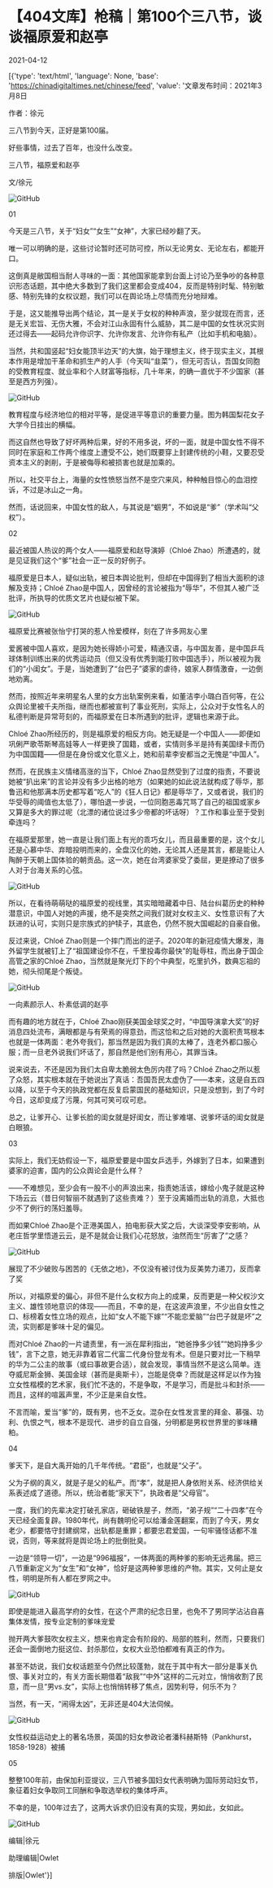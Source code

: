 # 【404文库】枪稿｜第100个三八节，谈谈福原爱和赵亭

2021-04-12

[{'type': 'text/html', 'language': None, 'base': 'https://chinadigitaltimes.net/chinese/feed', 'value': '文章发布时间：2021年3月8日

作者：徐元 

三八节到今天，正好是第100届。

好些事情，过去了百年，也没什么改变。

三八节，福原爱和赵亭

文/徐元 

![GitHub](https://chinadigitaltimes.net/chinese/files/2021/04/post-664771-607470b052810.)

01

今天是三八节，关于“妇女”“女生”“女神”，大家已经吵翻了天。

唯一可以明确的是，这些讨论暂时还可防可控，所以无论男女、无论左右，都能开口。

这倒真是敝国相当耐人寻味的一面：其他国家能拿到台面上讨论乃至争吵的各种意识形态话题，其中绝大多数到了我们这里都会变成404，反而是特别时髦、特别敏感、特别先锋的女权议题，我们可以在舆论场上尽情而充分地辩难。

于是，这又能推导出两个结论，其一是关于女权的种种声浪，至少就现在而言，还是无关宏旨、无伤大雅，不会对江山永固有什么威胁，其二是中国的女性状况实则还过得去——起码允许你识字、允许你发言、允许你有私产（比如手机和电脑）。

当然，共和国竖起“妇女能顶半边天”的大旗，始于理想主义，终于现实主义，其根本作用是增加干革命和抓生产的人手（今天叫“韭菜”），但无可否认，吾国女同胞的受教育程度、就业率和个人财富等指标，几十年来，的确一直优于不少国家（甚至是西方列强）。

![GitHub](https://chinadigitaltimes.net/chinese/files/2021/04/post-664771-607470b2d86d2.)

 教育程度与经济地位的相对平等，是促进平等意识的重要力量。图为韩国梨花女子大学今日挂出的横幅。 

而这自然也导致了好坏两种后果，好的不用多说，坏的一面，就是中国女性不得不同时在家庭和工作两个维度上遭受不公，她们既要穿上封建传统的小鞋，又要忍受资本主义的剥削，于是被侮辱和被损害也就是加乘的。

所以，社交平台上，海量的女性愤怒当然不是空穴来风，种种触目惊心的血泪控诉，不过是冰山之一角。

然而，话说回来，中国女性的敌人，与其说是“蝈男”，不如说是“爹”（学术叫“父权”）。

02

最近被国人热议的两个女人——福原爱和赵导演婷（Chloé Zhao）所遭遇的，就是见证我们这个“爹”社会一正一反的好例子。

福原爱是日本人，疑似出轨，被日本舆论批判，但却在中国得到了相当大面积的谅解及支持；Chloé Zhao是中国人，因曾经的言论被指为“辱华”，不但其人被广泛批评，所执导的优质文艺片也疑似被下架。

![GitHub](https://chinadigitaltimes.net/chinese/files/2021/04/post-664771-607470b469795.)

 福原爱比赛被张怡宁打哭的惹人怜爱模样，刻在了许多网友心里 

爱酱被中国人喜欢，是因为她长得娇小可爱，精通汉语，与中国友善，是中国乒乓球体制训练出来的优秀运动员（但又没有优秀到能打败中国选手），所以被视为我们的“小闺女”。于是，当她遭到了“台巴子”婆家的虐待，娘家人群情激奋，一边倒地劝离。

然而，按照近年来明星名人里的女方出轨案例来看，如董洁李小璐白百何等，在公众舆论里被千夫所指，继而也都被宣判了事业死刑，实际上，公众对于女性名人的私德判断是异常苛刻的，而福原爱在日本所遇到的批评，逻辑也来源于此。

Chloé Zhao所经历的，则是福原爱的相反方向。她无疑是一个中国人——即便如巩俐严歌苓斯琴高娃等人一样更换了国籍，或者，实情则多半是持有美国绿卡而仍为中国国籍——但是在身份或文化意义上，她和前辈李安都当之无愧是“中国人”。

然而，在民族主义情绪高涨的当下，Chloé Zhao显然受到了过度的指责，不要说她被“扒出来”的言论并没有多少出格的地方（如果她的如此说法就构成了辱华，那鲁迅和他那满本历史都写着“吃人”的《狂人日记》都是辱华了，又或者说，我们的华受辱的阈值也太低了），哪怕退一步说，一位同胞恶毒咒骂了自己的祖国或家乡又算是多大的罪过呢（北漂的诸位说过多少帝都的坏话呀）？工作和事业至于受到牵连吗？

在福原爱那里，她一直是让我们面上有光的乖巧女儿，而且最重要的是，这个女儿还是心慕中华、弃暗投明而来的，全盘汉化的她，无论其人还是其言，都是能让人陶醉于天朝上国体验的朝贡品。这一次，她在台湾婆家受了委屈，更是撩动了很多人对于台海关系的心弦。

![GitHub](https://chinadigitaltimes.net/chinese/files/2021/04/post-664771-607470b648b8d.)

所以，在看待萌萌哒的福原爱的视线里，其实暗暗藏着中日、陆台纠葛历史的种种潜意识，中国人对她的声援，绝不是突然之间我们就对女权主义、女性意识有了大跃进的认可，实则只是宗族式的护犊子，其底色，仍然不脱大国崛起的自豪自傲。

反过来说，Chloé Zhao则是一个摔门而出的逆子。2020年的新冠疫情大爆发，海外留学生就被钉上了“祖国建设你不在，千里投毒你最快”的耻辱柱，而出身于国企高管之家的Chloé Zhao，当然就是聚光灯下的个中典型，吃里扒外，数典忘祖的她，彻头彻尾是个叛徒。

![GitHub](https://chinadigitaltimes.net/chinese/files/2021/04/post-664771-607470b9905c7.png)

 一向素颜示人、朴素低调的赵亭 

而有趣的地方就在于，Chloé Zhao刚获美国金球奖之时，“中国导演拿大奖”的好消息四处流布，满眼都是与有荣焉的得意劲，而这恰和之后对她的大面积责骂根本也就是一体两面：老外夸我们，那当然是因为我们真的太棒了，连老外都口服心服；而一旦老外说我们坏话了，那自然是他们别有用心，其罪当诛。

说来说去，不还是因为我们太自卑太脆弱太色厉内荏了吗？Chloé Zhao之所以惹了众怒，其实根本就在于她说出了真话：吾国吾民太虚伪了——本来，这是自五四以降，以至于今天的执政党都在反复启蒙国民的基础知识，只是没想到，到了今时今日，这却变成了污蔑，何其可笑可叹可悲。

总之，让爹开心、让爹长脸的闺女就是好闺女，而让爹难堪、说爹坏话的闺女就是白眼狼。

03

实际上，我们无妨假设一下，福原爱要是中国女乒选手，外嫁到了日本，如果遭到婆家的迫害，国内的公众舆论会是什么样？

——不难想见，至少会有一股不小的声浪出来，指责她活该，嫁给小鬼子就是这种下场云云（昔日何智丽不就遇到了这些责难？）至于没离婚而出轨的消息，大抵也少不了例行的荡妇羞辱。

而如果Chloé Zhao是个正港美国人，拍电影获大奖之后，大谈深受李安影响，从老庄哲学里悟道云云，是不是就会让我们心花怒放，油然而生“厉害了”之感？

![GitHub](https://chinadigitaltimes.net/chinese/files/2021/04/post-664771-607470bb2a4ff.)

 展现了不少破败与困苦的《无依之地》，不仅没有被讨伐为反美势力递刀，反而拿了奖 

所以，对福原爱的偏心，非但不是什么女权方向上的成果，反而更是一种父权沙文主义、雄性领地意识的体现——而且，不幸的是，在这波声浪里，不少出自女性之口、标榜着女性立场的观点，比如“女人不能下嫁”“不能恋爱脑”“台巴子就是坏”之流，实则都是爹味十足的偏见。

而对Chloé Zhao的一片谴责里，有一派在犀利指出，“她爸挣多少钱”“她妈挣多少钱”，言下之意，她无非靠着官二代富二代身份登龙有术。但是只要对比一下稍早的华为二公主的故事（或曰事故更合适），就会发现，事情当然不是这么简单。连夺威尼斯金狮、美国金球（甚而是奥斯卡），岂能是侥幸？而就是这样足以作为独立女性楷模的艺术家，我们忙不迭的，不是争取，不是学习，而是批斗和封杀——而且，这样的喧嚣声里，不少正是来自女性。

不言而喻，爱当“爹”的，既有男，也不乏女。混杂在女性发言里的拜金、慕强、功利、仇恨之气，根本不是现代、进步的自立自强，分明都是男权世界里的爹味糟粕。

04

爹天下，是自大禹开始的几千年传统。“君臣”，也就是“父子”。

父为子纲的真义，就是子是父的私产。而“孝”，就是把人身依附关系、经济供给关系表述成了道德。所以，统治者能“家天下”，执政者是“父母官”。

一度，我们的先辈决定打破孔家店，砸破铁屋子，然而，“弟子规”“二十四孝”在今天已经全面复辟。1980年代，尚有魏明伦可以给潘金莲翻案，而到了今天，男女老少，都要恪守封建纲常，出轨都是重罪；都要忠君爱国，一句牢骚怪话都不准说，否则，等来就将是舆论场上的批倒批臭。

一边是“领导一切”，一边是“996福报”，一体两面的两种爹的影响无远弗届。把三八节重新定义为“女生”和“女神”，恰好是这两种爹思维的产物。其实，又何止是女性，明明是所有人都在罗网之中。

![GitHub](https://chinadigitaltimes.net/chinese/files/2021/04/post-664771-607470bda1648.)

 即使是能进入最高学府的女性，在这个严肃的纪念日里，也免不了男同学沾沾自喜集体发情，按专业定制的爹味宠爱 

抛开两大爹鼓吹女权主义，想来也肯定会有阶段的、局部的胜利，然而，只要我们还会一面倒地力挺这位、封杀那位，女权大业恐怕都难有真正的作为。

甚至不妨说，我们女权话题至今仍然比较蓬勃，就在于其中有大一部分是事关仇恨、事关对立的，有关方面长期借着“敌我”“中外”这样的二元对立，悄悄收割了民意，而一旦“男vs.女”，实际上也悄悄转移了焦点，因势利导，何乐不为？

当然，有一天，“闹得太凶”，无非还是404大法伺候。

![GitHub](https://chinadigitaltimes.net/chinese/files/2021/04/post-664771-607470bf86143.)

 女性权益运动史上的著名场景，英国的妇女参政论者潘科赫斯特（Pankhurst，1858-1928）被捕 

05

整整100年前，由保加利亚提议，三八节被多国妇女代表明确为国际劳动妇女节，象征着妇女争取同工同酬和争取选举权的集体呼声。

不幸的是，100年过去了，这两大诉求仍旧没有真的实现，男如此，女如此。

![GitHub](https://chinadigitaltimes.net/chinese/files/2021/04/post-664771-607470c1942cf.)

编辑|徐元

助理编辑|Owlet

排版|Owlet'}]